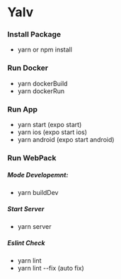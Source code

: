 # Yalv
### Install Package
 * yarn or npm install
 
### Run Docker
  * yarn dockerBuild
  * yarn dockerRun

### Run App
 * yarn start (expo start)
 * yarn ios (expo start ios)
 * yarn android (expo start android)

### Run WebPack
 ##### Mode Developemnt: 
  * yarn buildDev
 ##### Start Server
  * yarn server
 ##### Eslint Check
  * yarn lint
  * yarn lint --fix (auto fix)
